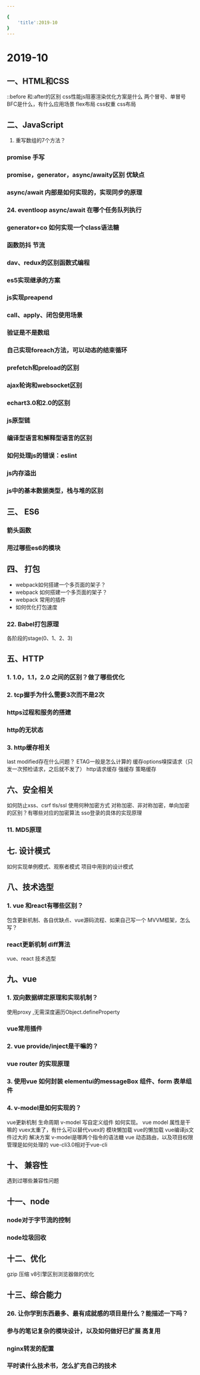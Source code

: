 ```yaml
---

{
    'title':2019-10
}
---
```


# 2019-10  

## 一、HTML和CSS
::before 和:after的区别
css性能js阻塞渲染优化方案是什么
两个冒号、单冒号BFC是什么，有什么应用场景
flex布局
css权重
css布局
## 二、JavaScript
 1. 重写数组的7个方法？
### promise 手写
###  promise，generator，async/awaity区别 优缺点
### async/await 内部是如何实现的，实现同步的原理
### 24. eventloop async/await 在哪个任务队列执行
### generator+co 如何实现一个class语法糖
### 函数防抖 节流
### dav、redux的区别函数式编程
### es5实现继承的方案
### js实现preapend
### call、apply、闭包使用场景
### 验证是不是数组
### 自己实现foreach方法，可以动态的结束循环
### prefetch和preload的区别
### ajax轮询和websocket区别
### echart3.0和2.0的区别
### js原型链
### 编译型语言和解释型语言的区别
### 如何处理js的错误：eslint
### js内存溢出
### js中的基本数据类型，栈与堆的区别
## 三、 ES6
### 箭头函数
### 用过哪些es6的模块
## 四、 打包
- webpack如何搭建一个多页面的架子？
- webpack 如何搭建一个多页面的架子？
- webpack 常用的插件
- 如何优化打包速度

### 22. Babel打包原理
各阶段的stage(0、1、2、3)
## 五、HTTP
### 1. 1.0，1.1，2.0 之间的区别？做了哪些优化
### 2. tcp握手为什么需要3次而不是2次
### https过程和服务的搭建
### http的无状态
### 3. http缓存相关
last modified存在什么问题？
ETAG一般是怎么计算的
缓存options嗅探请求（只发一次预检请求，之后就不发了）
http请求缓存 强缓存 策略缓存

## 六、安全相关
如何防止xss、csrf
tls/ssl 使用何种加密方式
对称加密、非对称加密，单向加密的区别？有哪些对应的加密算法
 sso登录的具体的实现原理
### 11. MD5原理

## 七. 设计模式
如何实现单例模式、观察者模式
项目中用到的设计模式
## 八、技术选型
### 1. vue 和react有哪些区别？
包含更新机制、各自优缺点、vue源码流程、如果自己写一个 MVVM框架，怎么写？
### react更新机制 diff算法
vue、react 技术选型 
## 九、vue
### 1. 双向数据绑定原理和实现机制？
使用proxy ,无需深度遍历Object.defineProperty 
### vue常用插件
### 2. vue provide/inject是干嘛的？
### vue router 的实现原理
### 3.  使用vue 如何封装 elementui的messageBox 组件、form 表单组件

### 4. v-model是如何实现的？
vue更新机制
生命周期
v-model 写自定义组件 如何实现。
vue model 属性是干嘛的
vuex太重了，有什么可以替代vuex的
模块懒加载
vue的懒加载
vue编译js文件过大的 解决方案
v-model是哪两个指令的语法糖
vue 动态路由，以及项目权限管理是如何处理的
vue-cli3.0相对于vue-cli
## 十、 兼容性
遇到过哪些兼容性问题

## 十一、node
### node对于字节流的控制
### node垃圾回收
## 十二、优化
gzip 压缩
v8引擎区别浏览器做的优化
## 十三、综合能力
### 26. 让你学到东西最多、最有成就感的项目是什么？能描述一下吗？
### 参与的笔记复杂的模块设计，以及如何做好已扩展 高复用
### nginx转发的配置

### 平时读什么技术书，怎么扩充自己的技术



